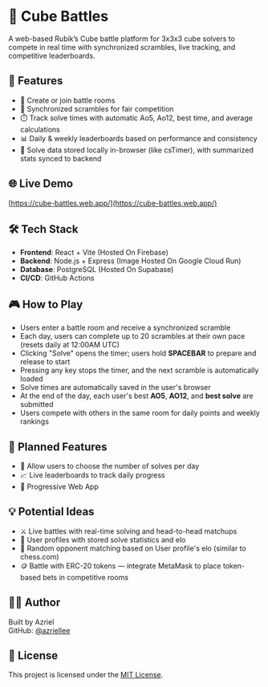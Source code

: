 # 🧊 Cube Battles

A web-based Rubik’s Cube battle platform for 3x3x3 cube solvers to compete in real time with synchronized scrambles, live tracking, and competitive leaderboards.

## 🚀 Features

- 🔁 Create or join battle rooms
- 🧩 Synchronized scrambles for fair competition
- ⏱️ Track solve times with automatic Ao5, Ao12, best time, and average calculations
- 📊 Daily & weekly leaderboards based on performance and consistency
- 💾 Solve data stored locally in-browser (like csTimer), with summarized stats synced to backend

## 🌐 Live Demo

[https://cube-battles.web.app/](https://cube-battles.web.app/)

## 🛠️ Tech Stack

- **Frontend**: React + Vite (Hosted On Firebase)
- **Backend**: Node.js + Express (Image Hosted On Google Cloud Run)
- **Database**: PostgreSQL (Hosted On Supabase)
- **CI/CD**: GitHub Actions

## 🎮 How to Play

- Users enter a battle room and receive a synchronized scramble
- Each day, users can complete up to 20 scrambles at their own pace (resets daily at 12:00AM UTC)
- Clicking "Solve" opens the timer; users hold **SPACEBAR** to prepare and release to start
- Pressing any key stops the timer, and the next scramble is automatically loaded
- Solve times are automatically saved in the user's browser
- At the end of the day, each user's best **AO5**, **AO12**, and **best solve** are submitted
- Users compete with others in the same room for daily points and weekly rankings

## 🧭 Planned Features

- 🔢 Allow users to choose the number of solves per day
- 📈 Live leaderboards to track daily progress
- 📲 Progressive Web App

## 💡 Potential Ideas

- ⚔️ Live battles with real-time solving and head-to-head matchups
- 👤 User profiles with stored solve statistics and elo
- 🎯 Random opponent matching based on User profile's elo (similar to chess.com)
- 🪙 Battle with ERC-20 tokens — integrate MetaMask to place token-based bets in competitive rooms

## 🧑‍💻 Author

Built by Azriel  
GitHub: [@azriellee](https://github.com/azriellee)

## 📄 License

This project is licensed under the [MIT License](LICENSE).
